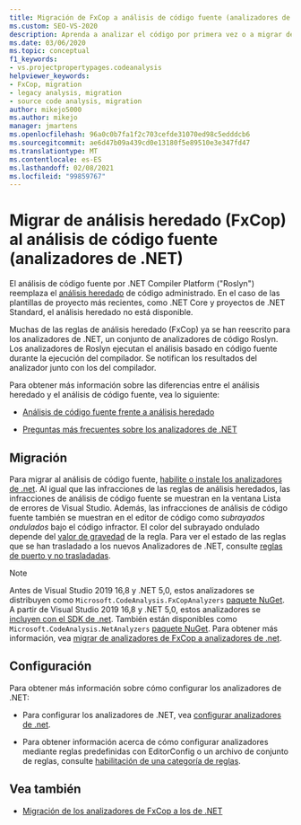 ```yaml
---
title: Migración de FxCop a análisis de código fuente (analizadores de .NET)
ms.custom: SEO-VS-2020
description: Aprenda a analizar el código por primera vez o a migrar desde el análisis binario (FxCop) a la nueva forma de analizar el código administrado mediante el análisis de código fuente (analizadores de .NET).
ms.date: 03/06/2020
ms.topic: conceptual
f1_keywords:
- vs.projectpropertypages.codeanalysis
helpviewer_keywords:
- FxCop, migration
- legacy analysis, migration
- source code analysis, migration
author: mikejo5000
ms.author: mikejo
manager: jmartens
ms.openlocfilehash: 96a0c0b7fa1f2c703cefde31070ed98c5edddcb6
ms.sourcegitcommit: ae6d47b09a439cd0e13180f5e89510e3e347fd47
ms.translationtype: MT
ms.contentlocale: es-ES
ms.lasthandoff: 02/08/2021
ms.locfileid: "99859767"
---
```

# <a name="migrate-from-legacy-analysis-fxcop-to-source-analysis-net-analyzers"></a>Migrar de análisis heredado (FxCop) al análisis de código fuente (analizadores de .NET)

El análisis de código fuente por .NET Compiler Platform ("Roslyn") reemplaza el [análisis heredado](../code-quality/code-analysis-for-managed-code-overview.md) de código administrado. En el caso de las plantillas de proyecto más recientes, como .NET Core y proyectos de .NET Standard, el análisis heredado no está disponible.

Muchas de las reglas de análisis heredado (FxCop) ya se han reescrito para los analizadores de .NET, un conjunto de analizadores de código Roslyn. Los analizadores de Roslyn ejecutan el análisis basado en código fuente durante la ejecución del compilador. Se notifican los resultados del analizador junto con los del compilador.

Para obtener más información sobre las diferencias entre el análisis heredado y el análisis de código fuente, vea lo siguiente:

- [Análisis de código fuente frente a análisis heredado](../code-quality/net-analyzers-faq.md#whats-the-difference-between-legacy-fxcop-and-net-analyzers)

- [Preguntas más frecuentes sobre los analizadores de .NET](../code-quality/net-analyzers-faq.md)

## <a name="migration"></a>Migración

Para migrar al análisis de código fuente, [habilite o instale los analizadores de .net](install-net-analyzers.md). Al igual que las infracciones de las reglas de análisis heredados, las infracciones de análisis de código fuente se muestran en la ventana Lista de errores de Visual Studio. Además, las infracciones de análisis de código fuente también se muestran en el editor de código como *subrayados ondulados* bajo el código infractor. El color del subrayado ondulado depende del [valor de gravedad](../code-quality/use-roslyn-analyzers.md#configure-severity-levels) de la regla. Para ver el estado de las reglas que se han trasladado a los nuevos Analizadores de .NET, consulte [reglas de puerto y no trasladadas](../code-quality/fxcop-rule-port-status.md).

> [!NOTE]
> Antes de Visual Studio 2019 16,8 y .NET 5,0, estos analizadores se distribuyen como `Microsoft.CodeAnalysis.FxCopAnalyzers` [paquete NuGet](https://www.nuget.org/packages/Microsoft.CodeAnalysis.FxCopAnalyzers). A partir de Visual Studio 2019 16,8 y .NET 5,0, estos analizadores se [incluyen con el SDK de .net](/dotnet/fundamentals/code-analysis/overview). También están disponibles como `Microsoft.CodeAnalysis.NetAnalyzers` [paquete NuGet](https://www.nuget.org/packages/Microsoft.CodeAnalysis.NetAnalyzers). Para obtener más información, vea [migrar de analizadores de FxCop a analizadores de .net](migrate-from-fxcop-analyzers-to-net-analyzers.md).

## <a name="configuration"></a>Configuración

Para obtener más información sobre cómo configurar los analizadores de .NET:

- Para configurar los analizadores de .NET, vea [configurar analizadores de .net](/dotnet/fundamentals/code-analysis/code-quality-rule-options).

- Para obtener información acerca de cómo configurar analizadores mediante reglas predefinidas con EditorConfig o un archivo de conjunto de reglas, consulte [habilitación de una categoría de reglas](/dotnet/fundamentals/code-analysis/code-quality-rule-options).

## <a name="see-also"></a>Vea también

- [Migración de los analizadores de FxCop a los de .NET](migrate-from-fxcop-analyzers-to-net-analyzers.md)
